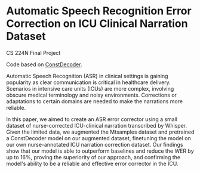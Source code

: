 # Automatic Speech Recognition Error Correction on ICU Clinical Narration Dataset
CS 224N Final Project

Code based on [ConstDecoder](https://github.com/yangjingyuan/ConstDecoder).

Automatic Speech Recognition (ASR) in clinical settings is gaining popularity as clear communication is critical in healthcare delivery. Scenarios in intensive care units (ICUs) are more complex, involving obscure medical terminology and noisy environments. Corrections or adaptations to certain domains are needed to make the narrations more reliable. 

In this paper, we aimed to create an ASR error corrector using a small dataset of nurse-corrected ICU-clinical narration transcribed by Whisper. Given the limited data, we augmented the Mtsamples dataset and pretrained a ConstDecoder model on our augmented dataset, finetuning the model on our own nurse-annotated ICU narration correction dataset. Our findings show that our model is able to outperform baselines and reduce the WER by up to 16%, proving the superiority of our approach, and confirming the model's ability to be a reliable and effective error corrector in the ICU.


